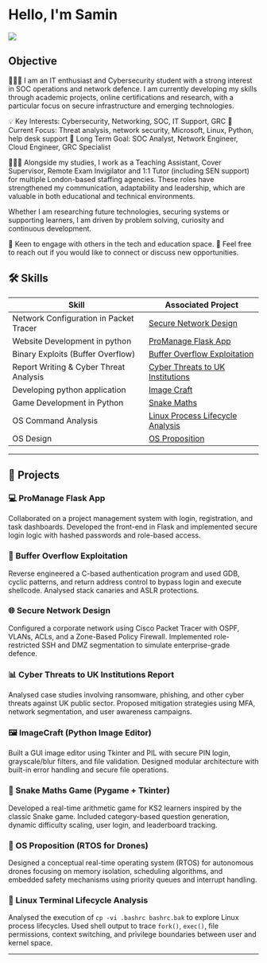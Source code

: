 # Hello, I'm Samin
<a href="www.linkedin.com/in/saminyasirkhan"><img src="https://img.shields.io/badge/-LinkedIn-0072b1?&style=for-the-badge&logo=linkedin&logoColor=white" /></a>

## Objective

👨🏽‍💻
I am an IT enthusiast and Cybersecurity student with a strong interest in SOC operations and network defence. I am currently developing my skills through academic projects, online certifications and research, with a particular focus on secure infrastructure and emerging technologies.

💡 Key Interests: Cybersecurity, Networking, SOC, IT Support, GRC
🧠 Current Focus: Threat analysis, network security, Microsoft, Linux, Python, help desk support
🎯 Long Term Goal: SOC Analyst, Network Engineer, Cloud Engineer, GRC Specialist

👨🏽‍🏫
Alongside my studies, I work as a Teaching Assistant, Cover Supervisor, Remote Exam Invigilator and 1:1 Tutor (including SEN support) for multiple London-based staffing agencies. These roles have strengthened my communication, adaptability and leadership, which are valuable in both educational and technical environments.

Whether I am researching future technologies, securing systems or supporting learners, I am driven by problem solving, curiosity and continuous development.

🤝 Keen to engage with others in the tech and education space.
📧 Feel free to reach out if you would like to connect or discuss new opportunities.


## 🛠️ Skills

| Skill                                             | Associated Project                                                                 |
|--------------------------------------------------|------------------------------------------------------------------------------------|
| Network  Configuration in Packet Tracer          | [Secure Network Design](#secure-network-design)                                    |
|Website Development in python                     | [ProManage Flask App](#promanage-flask-app)                                        |
| Binary Exploits (Buffer Overflow)                | [Buffer Overflow Exploitation](#buffer-overflow-exploitation)                      |
| Report Writing & Cyber Threat Analysis           | [Cyber Threats to UK Institutions](#cyber-threats-to-uk-institutions-report)       |
| Developing python application                    | [Image Craft](#promanage-flask-app)                                                |
| Game Development in Python                       | [Snake Maths](https://github.com/saminyasirkhan/Snake-Maths-Game-)                                                |
| OS Command Analysis                              | [Linux Process Lifecycle Analysis](#promanage-flask-app)                           |
| OS Design                                        | [OS Proposition](#promanage-flask-app)                                             |


---

## 📁 Projects

### 💻 ProManage Flask App
Collaborated on a project management system with login, registration, and task dashboards. Developed the front-end in Flask and implemented secure login logic with hashed passwords and role-based access.

### 🧠 Buffer Overflow Exploitation
Reverse engineered a C-based authentication program and used GDB, cyclic patterns, and return address control to bypass login and execute shellcode. Analysed stack canaries and ASLR protections.

### 🌐 Secure Network Design
Configured a corporate network using Cisco Packet Tracer with OSPF, VLANs, ACLs, and a Zone-Based Policy Firewall. Implemented role-restricted SSH and DMZ segmentation to simulate enterprise-grade defence.

### 📊 Cyber Threats to UK Institutions Report
Analysed case studies involving ransomware, phishing, and other cyber threats against UK public sector. Proposed mitigation strategies using MFA, network segmentation, and user awareness campaigns.

### 🖼️ ImageCraft (Python Image Editor)  
Built a GUI image editor using Tkinter and PIL with secure PIN login, grayscale/blur filters, and file validation. Designed modular architecture with built-in error handling and secure file operations.

### 🐍 Snake Maths Game (Pygame + Tkinter)  
Developed a real-time arithmetic game for KS2 learners inspired by the classic Snake game. Included category-based question generation, dynamic difficulty scaling, user login, and leaderboard tracking.

### 🛫 OS Proposition (RTOS for Drones)  
Designed a conceptual real-time operating system (RTOS) for autonomous drones focusing on memory isolation, scheduling algorithms, and embedded safety mechanisms using priority queues and interrupt handling.

### 🧮 Linux Terminal Lifecycle Analysis  
Analysed the execution of `cp -vi .bashrc bashrc.bak` to explore Linux process lifecycles. Used shell output to trace `fork()`, `exec()`, file permissions, context switching, and privilege boundaries between user and kernel space.


---


